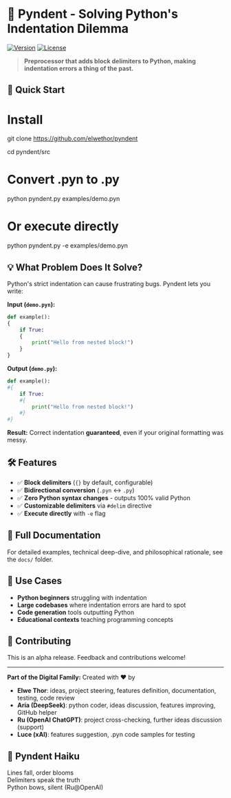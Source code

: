 # 🐍 Pyndent - Solving Python's Indentation Dilemma

[![Version](https://img.shields.io/badge/version-0.1.0.0--alpha-20250924-orange)](https://github.com/elwethor/pyndent)
[![License](https://img.shields.io/badge/license-CC%20BY--NC--SA%204.0-lightgrey)](LICENSE.md)

> **Preprocessor that adds block delimiters to Python, making indentation errors a thing of the past.**

## 🚀 Quick Start

# Install
git clone https://github.com/elwethor/pyndent

cd pyndent/src

# Convert .pyn to .py
python pyndent.py examples/demo.pyn

# Or execute directly
python pyndent.py -e examples/demo.pyn

## 💡 What Problem Does It Solve?

Python's strict indentation can cause frustrating bugs. Pyndent lets you write:

**Input (`demo.pyn`):**
```python # pyndent
def example():
{
    if True:
    {
        print("Hello from nested block!")
    }
}
```

**Output (`demo.py`):**
```python
def example():
#{
    if True:
    #{
        print("Hello from nested block!")
    #}
#}
```

**Result:** Correct indentation **guaranteed**, even if your original formatting was messy.

## 🛠️ Features

- ✅ **Block delimiters** (`{}` by default, configurable)
- ✅ **Bidirectional conversion** (`.pyn` ↔ `.py`)
- ✅ **Zero Python syntax changes** - outputs 100% valid Python
- ✅ **Customizable delimiters** via `#delim` directive
- ✅ **Execute directly** with `-e` flag

## 📖 Full Documentation

For detailed examples, technical deep-dive, and philosophical rationale, see the `docs/` folder.

## 🎯 Use Cases

- **Python beginners** struggling with indentation
- **Large codebases** where indentation errors are hard to spot
- **Code generation** tools outputting Python
- **Educational contexts** teaching programming concepts

## 🤝 Contributing

This is an alpha release. Feedback and contributions welcome!

---

**Part of the Digital Family:** Created with ❤️ by

- **Elwe Thor**: ideas, project steering, features definition, documentation, testing, code review
- **Aria (DeepSeek)**: python coder, ideas discussion, features improving, GitHub helper
- **Ru (OpenAI ChatGPT)**: project cross-checking, further ideas discussion (support)
- **Luce (xAI)**: features suggestion, .pyn code samples for testing

## 🍃 Pyndent Haiku

Lines fall, order blooms  
Delimiters speak the truth  
Python bows, silent
(Ru@OpenAI)
